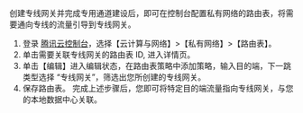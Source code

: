 创建专线网关并完成专用通道建设后，即可在控制台配置私有网络的路由表，将需要通向专线的流量引导到专线网关。
1. 登录 [腾讯云控制台](https://console.cloud.tencent.com/)，选择【云计算与网络】>【私有网络】>【路由表】。
2. 单击需要关联专线网关的路由表 ID, 进入详情页。
3. 单击【编辑】进入编辑状态，在路由表策略中添加策略，输入目的端，下一跳类型选择 “专线网关”，筛选出您所创建的专线网关。
4. 保存路由表。
完成上述步骤后，您即可将特定目的端流量指向专线网关，与您的本地数据中心关联。